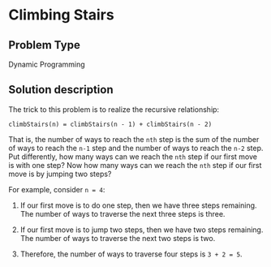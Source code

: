 # Climbing Stairs

## Problem Type

Dynamic Programming

## Solution description

The trick to this problem is to realize the recursive relationship:

```
climbStairs(n) = climbStairs(n - 1) + climbStairs(n - 2)
```

That is, the number of ways to reach the `nth` step is the sum of the number of ways to reach the `n-1` step and the number of ways to reach the `n-2` step. Put differently, how many ways can we reach the `nth` step if our first move is with one step? Now how many ways can we reach the `nth` step if our first move is by jumping two steps?

For example, consider `n = 4`:

1. If our first move is to do one step, then we have three steps remaining. The number of ways to traverse the next three steps is three.

2. If our first move is to jump two steps, then we have two steps remaining. The number of ways to traverse the next two steps is two. 

3. Therefore, the number of ways to traverse four steps is `3 + 2 = 5`.